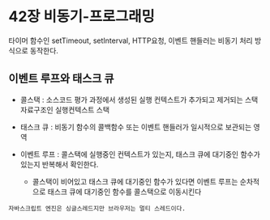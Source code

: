# 42장 비동기-프로그래밍

타이머 함수인 setTimeout, setInterval, HTTP요청, 이벤트 핸들러는 비동기 처리 방식으로 동작한다.

## 이벤트 루프와 태스크 큐

- 콜스택 : 소스코드 평가 과정에서 생성된 실행 컨텍스트가 추가되고 제거되는 스택 자료구조인 실행컨텍스트 스택

- 태스크 큐 : 비동기 함수의 콜백함수 또는 이벤트 핸들러가 일시적으로 보관되는 영역

- 이벤트 루프 : 콜스택에 실행중인 컨텍스트가 있는지, 태스크 큐에 대기중인 함수가 있는지 반복해서 확인한다.
  - 콜스택이 비어있고 태스크 큐에 대기중인 함수가 있다면 이벤트 루프는 순차적으로 태스크 큐에 대기중인 함수를 콜스택으로 이동시킨다

`자바스크립트 엔진은 싱글스레드지만 브라우저는 멀티 스레드이다.`
